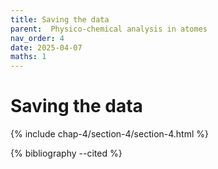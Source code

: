 ```yaml
---
title: Saving the data
parent:  Physico-chemical analysis in atomes
nav_order: 4
date: 2025-04-07
maths: 1
---
```


# Saving the data

{% include chap-4/section-4/section-4.html %}

{% bibliography --cited %}
